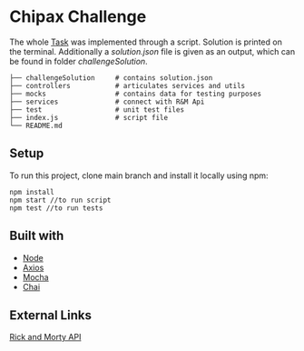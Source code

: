 ﻿# Chipax Challenge

The whole [Task](https://www.notion.so/Rick-and-Morty-Challenge-84a1b794dc09429fb3178c2a24e7c217 "Task") was implemented through a script.
Solution is printed on the terminal.
Additionally a *solution.json* file is given as an output,  which can be found in folder *challengeSolution*.

    ├── challengeSolution     # contains solution.json
    ├── controllers           # articulates services and utils
    ├── mocks                 # contains data for testing purposes
    ├── services              # connect with R&M Api
    ├── test                  # unit test files
    ├── index.js              # script file
    └── README.md

## Setup
To run this project, clone main branch and install it locally using npm:

```
npm install
npm start //to run script
npm test //to run tests
```

## Built with
* [Node](https://nodejs.org/es/)
* [Axios](https://github.com/axios/axios)
* [Mocha](https://mochajs.org/)
* [Chai](https://www.chaijs.com/)

## External Links

[Rick and Morty API](https://rickandmortyapi.com/documentation)
